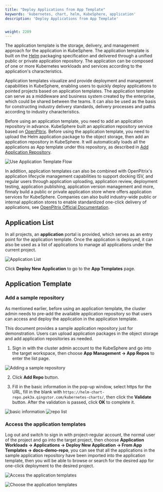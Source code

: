 ```yaml
---
title: "Deploy Applications from App Template"
keywords: 'kubernetes, chart, helm, KubeSphere, application'
description: 'Deploy Applications from App Template'


weight: 2209
---
```


The application template is the storage, delivery, and management approach for the application in KubeSphere. The application template is built on the [Helm](https://helm.sh/) packaging specification and delivered through a unified public or private application repository. The application can be composed of one or more Kubernetes workloads and services according to the application's characteristics.

Application templates visualize and provide deployment and management capabilities in KubeSphere, enabling users to quickly deploy applications to pointed projects based on application templates. The application template can serve as a middleware and business system created by the enterprise, which could be shared between the teams. It can also be used as the basis for constructing industry delivery standards, delivery processes and paths according to industry characteristics.

Before using an application template, you need to add an application repository in advance. KubeSphere built an application repository service based on [OpenPitrix](https://openpitrix.io). Before using the application template, you need to upload the Helm application package to the object storage, then add an application repository in KubeSphere. It will automatically loads all the applications as App template under this repository, as described in [Add Application Repository](../deploy-app-from-repo).

![Use Application Template Flow](/images/application-templates/app-template-en.png)

In addition, application templates can also be combined with OpenPitrix's application lifecycle management capabilities to support docking ISV, and regular users through application uploading, application review, deployment testing, application publishing, application version management and more, finnaly build a public or private application store where offers application services for KubeSphere. Companies can also build industry-wide public or internal application stores to enable standardized one-click delivery of applications, see [OpenPitrix Official Documentation](https://openpitrix.io/docs/v0.4/zh-CN/manual-guide/introduction).

## Application List

In all projects, an **application** portal is provided, which serves as an entry point for the application template. Once the application is deployed, it can also be used as a list of applications to manage all applications under the current project.

![Application List](/images/application-templates/app-portal.png)

Click **Deploy New Application** to go to the **App Templates** page.

## Application Template

### Add a sample repository

As mentioned earlier, before using an application template, the cluster admin needs to pre-add the available application repository so that users can access and deploy the application in the application template.

This document provides a sample application repository just for demonstration. Users can upload application packages in the object storage and add application repositories as needed.

1. Sign in with the cluster admin account to the KubeSphere and go into the target workspace, then choose **App Management → App Repos** to enter the list page.

![Adding a sample repository](/images/application-templates/add-repo.png)

2. Click **Add Repo** button.

3. Fill in the basic information in the pop-up window, select https for the URL, fill in the blank with `https://helm-chart-repo.pek3a.qingstor.com/kubernetes-charts/`, then click the **Validate** button. After the validation is passed, click **OK** to complete it.

![basic information](/images/application-templates/validate-repo.png)
![repo list](https://pek3b.qingstor.com/kubesphere-docs/png/20190311145335.png)

### Access the application templates

Log out and switch to sign in with project-regular account, the normal user of the project and go into the target project, then choose  **Application Workloads → Applications → Deploy New Application → From App Templates → docs-demo-repo**, you can see that all the applications in the sample application repository have been imported into the application template, then you will be able to browse or search for the desired app for one-click deployment to the desired project.

![Access the application templates](/images/application-templates/deploy-new-application.png)

![Choose the application templates](/images/application-templates/choose-new-application.png)